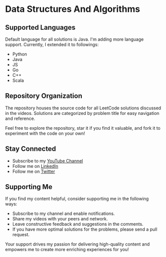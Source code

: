 # Data Structures And Algorithms

## Supported Languages

Default language for all solutions is Java. I'm adding more language support. Currently, I extended it to followings:

- Python
- Java
- JS
- Go
- C++
- Scala

## Repository Organization

The repository houses the source code for all LeetCode solutions discussed in the videos. Solutions are categorized by
problem title for easy navigation and reference.

Feel free to explore the repository, star it if you find it valuable, and fork it to experiment with the code on your
own!

## Stay Connected

- Subscribe to my [YouTube Channel](https://www.youtube.com/@orkhan-1/)
- Follow me on [LinkedIn](https://www.linkedin.com/in/orkhan-gasanov)
- Follow me on [Twitter](https://x.com/GasanovOrkhan1)

## Supporting Me

If you find my content helpful, consider supporting me in the following ways:

- Subscribe to my channel and enable notifications.
- Share my videos with your peers and network.
- Leave constructive feedback and suggestions in the comments.
- If you have more optimal solutions for the problems, please send a pull request.

Your support drives my passion for delivering high-quality content and empowers me to create more enriching experiences
for you!

